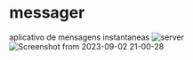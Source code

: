 # messager
aplicativo de mensagens instantaneas
![server](https://github.com/cabral-boop/messager/assets/117474374/be144ebb-e658-465e-9008-251d6d3cba4f)
![Screenshot from 2023-09-02 21-00-28](https://github.com/cabral-boop/messager/assets/117474374/dc7edd81-b6d5-4ece-818b-fdbfd2f67a7b)
